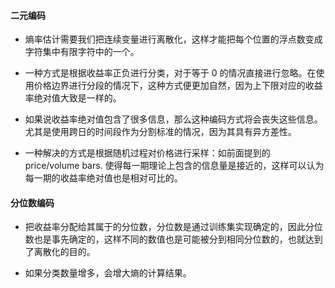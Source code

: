 #### 二元编码

- 熵率估计需要我们把连续变量进行离散化，这样才能把每个位置的浮点数变成字符集中有限字符中的一个。

- 一种方式是根据收益率正负进行分类，对于等于 $0$ 的情况直接进行忽略。在使用价格边界进行分段的情况下，这种方式便更加自然，因为上下限对应的收益率绝对值大致是一样的。

- 如果说收益率绝对值包含了很多信息，那么这种编码方式将会丧失这些信息。尤其是使用跨日的时间段作为分割标准的情况，因为其具有异方差性。

- 一种解决的方式是根据随机过程对价格进行采样：如前面提到的 price/volume bars. 使得每一期理论上包含的信息量是接近的，这样可以认为每一期的收益率绝对值也是相对可比的。

#### 分位数编码

- 把收益率分配给其属于的分位数，分位数是通过训练集实现确定的，因此分位数也是事先确定的，这样不同的数值也是可能被分到相同分位数的，也就达到了离散化的目的。

- 如果分类数量增多，会增大熵的计算结果。